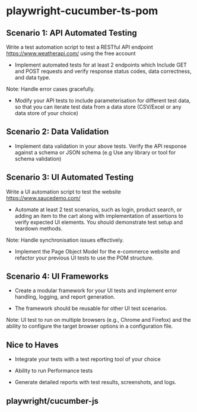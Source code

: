 # playwright-cucumber-ts-pom

## Scenario 1: API Automated Testing

Write a test automation script to test a RESTful API endpoint <https://www.weatherapi.com/> using the free account

* Implement automated tests for at least 2 endpoints which Include GET and POST requests and verify response status codes, data correctness, and data type.

Note: Handle error cases gracefully.

* Modify your API tests to include parameterisation for different test data, so that you can iterate test data from a data store (CSV/Excel or any data store of your choice)

## Scenario 2: Data Validation

* Implement data validation in your above tests. Verify the API response against a schema or JSON schema (e.g Use any library or tool for schema validation)

## Scenario 3: UI Automated Testing

Write a UI automation script to test the website <https://www.saucedemo.com/>

* Automate at least 2 test scenarios, such as login, product search, or adding an item to the cart along with implementation of assertions to verify expected UI elements. You should demonstrate test setup and teardown methods.

Note: Handle synchronisation issues effectively.

* Implement the Page Object Model for the e-commerce website and refactor your previous UI tests to use the POM structure.

## Scenario 4: UI Frameworks

* Create a modular framework for your UI tests and implement error handling, logging, and report generation.

* The framework should be reusable for other UI test scenarios.

Note: UI test to run on multiple browsers (e.g., Chrome and Firefox) and the ability to configure the target browser options in a configuration file.

## Nice to Haves

* Integrate your tests with a test reporting tool of your choice

* Ability to run Performance tests

* Generate detailed reports with test results, screenshots, and logs.

## playwright/cucumber-js
